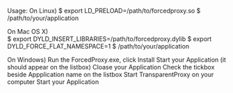 Usage:
On Linux)
  $ export LD_PRELOAD=/path/to/forcedproxy.so
  $ /path/to/your/application
  
On Mac OS X)  
  $ export DYLD_INSERT_LIBRARIES=/path/to/forcedproxy.dylib
  $ export DYLD_FORCE_FLAT_NAMESPACE=1 
  $ /path/to/your/application

On Windows)
  Run the ForcedProxy.exe, click Install
  Start your Application (it should appear on the listbox)
  Cloase your Application
  Check the tickbox beside Appplication name on the listbox
  Start TransparentProxy on your computer
  Start your Application  